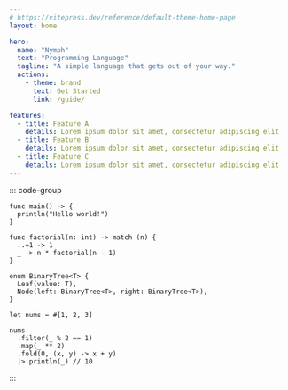 ```yaml
---
# https://vitepress.dev/reference/default-theme-home-page
layout: home

hero:
  name: "Nymph"
  text: "Programming Language"
  tagline: "A simple language that gets out of your way."
  actions:
    - theme: brand
      text: Get Started
      link: /guide/

features:
  - title: Feature A
    details: Lorem ipsum dolor sit amet, consectetur adipiscing elit
  - title: Feature B
    details: Lorem ipsum dolor sit amet, consectetur adipiscing elit
  - title: Feature C
    details: Lorem ipsum dolor sit amet, consectetur adipiscing elit
---
```


::: code-group

```nymph [hello_world.nym]
func main() -> {
  println("Hello world!")
}
```

```nymph [functions.nym]
func factorial(n: int) -> match (n) {
  ..=1 -> 1
  _ -> n * factorial(n - 1)
}
```

```nymph [types.nym]
enum BinaryTree<T> {
  Leaf(value: T),
  Node(left: BinaryTree<T>, right: BinaryTree<T>),
}
```

```nymph [lists.nym]
let nums = #[1, 2, 3]

nums
  .filter(_ % 2 == 1)
  .map(_ ** 2)
  .fold(0, (x, y) -> x + y)
  |> println(_) // 10
```

:::